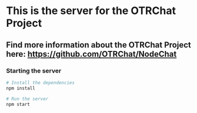# This is the server for the OTRChat Project

## Find more information about the OTRChat Project here: https://github.com/OTRChat/NodeChat

### Starting the server

```bash
# Install the dependencies
npm install

# Run the server
npm start
```
